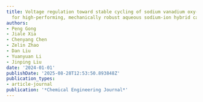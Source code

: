 ```yaml
---
title: Voltage regulation toward stable cycling of sodium vanadium oxy-fluorophosphates
  for high-performing, mechanically robust aqueous sodium-ion hybrid capacitors
authors:
- Peng Gong
- Jiale Xia
- Chenyang Chen
- Zelin Zhao
- Dan Liu
- Yuanyuan Li
- Jinping Liu
date: '2024-01-01'
publishDate: '2025-08-28T12:53:50.893848Z'
publication_types:
- article-journal
publication: '*Chemical Engineering Journal*'
---
```

